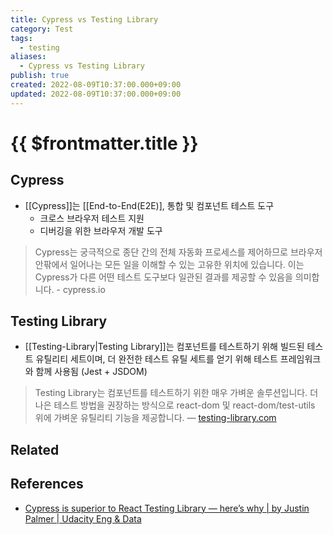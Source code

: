 ```yaml
---
title: Cypress vs Testing Library
category: Test
tags:
  - testing
aliases:
  - Cypress vs Testing Library
publish: true
created: 2022-08-09T10:37:00.000+09:00
updated: 2022-08-09T10:37:00.000+09:00
---
```


# {{ $frontmatter.title }}

## Cypress

- [[Cypress]]는 [[End-to-End(E2E)], 통합 및 컴포넌트 테스트 도구
  - 크로스 브라우저 테스트 지원
  - 디버깅을 위한 브라우저 개발 도구

> Cypress는 궁극적으로 종단 간의 전체 자동화 프로세스를 제어하므로 브라우저 안팎에서 일어나는 모든 일을 이해할 수 있는 고유한 위치에 있습니다. 이는 Cypress가 다른 어떤 테스트 도구보다 일관된 결과를 제공할 수 있음을 의미합니다. - cypress.io

## Testing Library

- [[Testing-Library|Testing Library]]는 컴포넌트를 테스트하기 위해 빌드된 테스트 유틸리티 세트이며, 더 완전한 테스트 유틸 세트를 얻기 위해 테스트 프레임워크와 함께 사용됨 (Jest + JSDOM)

> Testing Library는 컴포넌트를 테스트하기 위한 매우 가벼운 솔루션입니다. 더 나은 테스트 방법을 권장하는 방식으로 react-dom 및 react-dom/test-utils 위에 가벼운 유틸리티 기능을 제공합니다. — [testing-library.com](https://testing-library.com/docs/react-testing-library/intro/)

## Related

## References

- [Cypress is superior to React Testing Library — here’s why | by Justin Palmer | Udacity Eng & Data](https://engineering.udacity.com/cypress-is-superior-to-react-testing-library-heres-why-3fac0675910)
